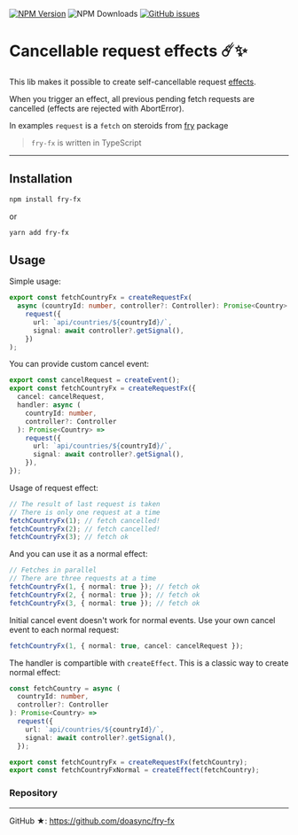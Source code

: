 [![NPM Version][npm-image]][npm-url] ![NPM Downloads][downloads-image] [![GitHub issues][issues-image]][issues-url]

[npm-image]: https://img.shields.io/npm/v/fry-fx.svg
[npm-url]: https://www.npmjs.com/package/fry-fx
[downloads-image]: https://img.shields.io/npm/dw/fry-fx.svg
[deps-image]: https://david-dm.org/doasync/fry-fx.svg
[issues-image]: https://img.shields.io/github/issues/doasync/fry-fx.svg
[issues-url]: https://github.com/doasync/fry-fx/issues

# Cancellable request effects ☄️✨

This lib makes it possible to create self-cancellable request
[effects](https://effector.now.sh/docs/api/effector/effect).

When you trigger an effect, all previous pending fetch requests are cancelled
(effects are rejected with AbortError).

In examples `request` is a `fetch` on steroids from
[fry](https://www.npmjs.com/package/fry) package

> `fry-fx` is written in TypeScript

---

## Installation

```bash
npm install fry-fx
```

or

```bash
yarn add fry-fx
```

## Usage

Simple usage:

```ts
export const fetchCountryFx = createRequestFx(
  async (countryId: number, controller?: Controller): Promise<Country> =>
    request({
      url: `api/countries/${countryId}/`,
      signal: await controller?.getSignal(),
    })
);
```

You can provide custom cancel event:

```ts
export const cancelRequest = createEvent();
export const fetchCountryFx = createRequestFx({
  cancel: cancelRequest,
  handler: async (
    countryId: number,
    controller?: Controller
  ): Promise<Country> =>
    request({
      url: `api/countries/${countryId}/`,
      signal: await controller?.getSignal(),
    }),
});
```

Usage of request effect:

```ts
// The result of last request is taken
// There is only one request at a time
fetchCountryFx(1); // fetch cancelled!
fetchCountryFx(2); // fetch cancelled!
fetchCountryFx(3); // fetch ok
```

And you can use it as a normal effect:

```ts
// Fetches in parallel
// There are three requests at a time
fetchCountryFx(1, { normal: true }); // fetch ok
fetchCountryFx(2, { normal: true }); // fetch ok
fetchCountryFx(3, { normal: true }); // fetch ok
```

Initial cancel event doesn't work for normal events. Use your own cancel event
to each normal request:

```ts
fetchCountryFx(1, { normal: true, cancel: cancelRequest });
```

The handler is compartible with `createEffect`. This is a classic way to create
normal effect:

```ts
const fetchCountry = async (
  countryId: number,
  controller?: Controller
): Promise<Country> =>
  request({
    url: `api/countries/${countryId}/`,
    signal: await controller?.getSignal(),
  });

export const fetchCountryFx = createRequestFx(fetchCountry);
export const fetchCountryFxNormal = createEffect(fetchCountry);
```

### Repository

---

GitHub ★: https://github.com/doasync/fry-fx
